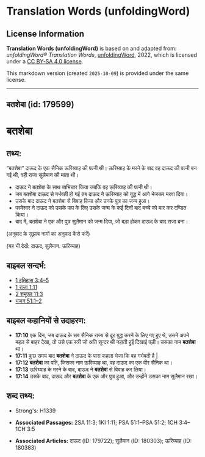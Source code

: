 # Translation Words (unfoldingWord)

## License Information

**Translation Words (unfoldingWord)** is based on and adapted from: _unfoldingWord® Translation Words_, [unfoldingWord](https://unfoldingword.org/utw), 2022, which is licensed under a [CC BY-SA 4.0 license](https://creativecommons.org/licenses/by-sa/4.0/legalcode.en).

This markdown version (created `2025-10-09`) is provided under the same license.



--------------------------------

## बतशेबा (id: 179599)

बतशेबा
======

तथ्य:
-----

“बतशेबा” दाऊद के एक सैनिक ऊरिय्याह की पत्नी थी। ऊरिय्याह के मरने के बाद वह दाऊद की पत्नी बन गई थी, वही राजा सुलैमान की माता थी।

* दाऊद ने बतशेबा के साथ व्यभिचार किया जबकि वह ऊरिय्याह की पत्नी थी।
* जब बतशेबा दाऊद से गर्भवती हो गई तब दाऊद ने ऊरिय्याह को युद्ध में आगे भेजकर मरवा दिया।
* उसके बाद दाऊद ने बतशेबा से विवाह किया और उनके पुत्र का जन्म हुआ।
* परमेश्वर ने दाऊद को उसके पाप के लिए उसके जन्म के कई दिनों बाद बच्चे को मार कर दण्डित किया।
* बाद में, बतशेबा ने एक और पुत्र सुलैमान को जन्म दिया, जो बड़ा होकर दाऊद के बाद राजा बना।

(अनुवाद के सुझाव नामों का अनुवाद कैसे करें)

(यह भी देखें: दाऊद, सुलैमान. ऊरिय्याह)

बाइबल सन्दर्भ:
--------------

* [1 इतिहास 3:4–5](https://ref.ly/1Chr0:0)
* [1 राजा 1:11](https://ref.ly/1Kgs0:0)
* [2 शमूएल 11:3](https://ref.ly/2Sam0:0)
* [भजन 51:1–2](rc://*/tn/help/psa/051/001)

बाइबल कहानियों से उदाहरण:
-------------------------

* **17:10** एक दिन, जब दाऊद के सब सैनिक राज्य से दूर युद्ध करने के लिए गए हुए थे, उसने अपने महल से बाहर देखा, तो उसे एक स्त्री जो अति सुन्दर थी नहाती हुई दिखाई पड़ी। उसका नाम **बतशेबा** था।
* **17:11** कुछ समय बाद **बतशेबा** ने दाऊद के पास कहला भेजा कि वह गर्भवती है \|
* **17:12** **बतशेबा** का पति, जिसका नाम ऊरिय्याह था, वह दाऊद का एक वीर सैनिक था।
* **17:13** ऊरिय्याह के मरने के बाद, दाऊद ने **बतशेबा** से विवाह कर लिया।
* **17:14** उसके बाद, दाऊद और **बतशेबा** के एक और पुत्र हुआ, और उन्होंने उसका नाम सुलैमान रखा।

शब्द तथ्य:
----------

* Strong's: H1339

* **Associated Passages:** 2SA 11:3; 1KI 1:11; PSA 51:1–PSA 51:2; 1CH 3:4–1CH 3:5
* **Associated Articles:** दाऊद (ID: 179722); सुलैमान (ID: 180303); ऊरिय्याह (ID: 180383)

